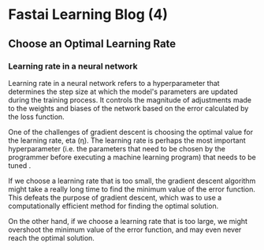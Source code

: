 # Fastai Learning Blog (4)


## Choose an Optimal Learning Rate

### Learning rate in a neural network

Learning rate in a neural network refers to a hyperparameter that determines the step size at which the model's parameters are updated during the training process. It controls the magnitude of adjustments made to the weights and biases of the network based on the error calculated by the loss function.

One of the challenges of gradient descent is choosing the optimal value for the learning rate, eta (η). The learning rate is perhaps the most important hyperparameter (i.e. the parameters that need to be chosen by the programmer before executing a machine learning program) that needs to be tuned .

If we choose a learning rate that is too small, the gradient descent algorithm might take a really long time to find the minimum value of the error function. This defeats the purpose of gradient descent, which was to use a computationally efficient method for finding the optimal solution.

On the other hand, if we choose a learning rate that is too large, we might overshoot the minimum value of the error function, and may even never reach the optimal solution. 
